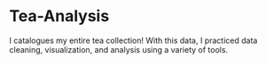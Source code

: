 # Tea-Analysis
I catalogues my entire tea collection! With this data, I practiced data cleaning, visualization, and analysis using a variety of tools.
